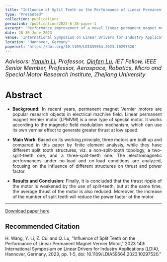 ```yaml
---
title: "Influence of Split Teeth on the Performance of Linear Permanent Magnet Vernier Motor"
type: "Presented"
collection: publications
permalink: /publication/2023-6-28-paper-1
excerpt: 'Performance improvement of a novel linear permanent magnet motor'
date: 28-30 June 2023
venue: 'International Symposium on Linear Drivers for Industry Applications (LDIA)'
location: "Hannover, Germany"
paperurl: 'https://doi.org/10.1109/LDIA59564.2023.10297520'
---
```


*<font size=4>Advisors:</font> [<font size=4>Yanxin Li</font>](https://person.zju.edu.cn/en/EElyx)<font size=4>, Professor, </font> [<font size=4>Qinfen Lu</font>](https://person.zju.edu.cn/en/qflu)<font size=4>, IET Fellow, IEEE Senior Member, Professor, Aerospace, Robotics, Micro and Special Motor Research Institute, Zhejiang University</font>*   

Abstract
===  

- <p style = "text-align:justify; text-justify:inter-ideograph;"> <b>Background</b>: In recent years, permanent magnet Vernier motors are popular research objects in electrical machine field. Linear permanent magnet Vernier motor (LPMVM) is a new type of special motor. It works according to the magnetic field modulation mechanism, which can use its own vernier effect to generate greater thrust at low speed.</p>
- <p style = "text-align:justify; text-justify:inter-ideograph;"> <b>Main Work</b>: Based on its working principle, three motors are built up and compared in this paper by finite element analysis, while they have different split tooth structures, viz. a non-split-tooth topology, a two-split-teeth one, and a three-split-teeth one. The electromagnetic performances under no-load and on-load conditions are analyzed, focusing on the influence of different structures on thrust and power factor.</p>
- <p style = "text-align:justify; text-justify:inter-ideograph;"> <b>Results and Conclusion</b>: Finally, it is concluded that the thrust ripple of the motor is weakened by the use of split-teeth, but at the same time, the average thrust of the motor is also reduced. Moreover, the increase of the number of split teeth will reduce the power factor of the motor.</p>  
  
- - -  
  
[Download paper here](http://ZijunCui02.github.io/files/Influence_of_Split_Teeth_on_the_Performance_of_Linear_Permanent_Magnet_Vernier_Motor.pdf)  


Recommended Citation
------  

H. Wang, Y. Li, Z. Cui and Q. Lu, "Influence of Split Teeth on the Performance of Linear Permanent Magnet Vernier Motor," 2023 14th International Symposium on Linear Drivers for Industry Applications (LDIA), Hannover, Germany, 2023, pp. 1-5, doi: 10.1109/LDIA59564.2023.10297520."
